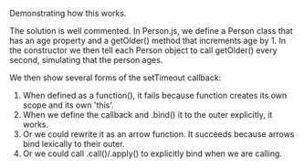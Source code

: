 Demonstrating how this works.

The solution is well commented. In Person.js, we define a Person class
that has an age property and a getOlder() method that increments age by 1.
In the constructor we then tell each Person object to call getOlder() 
every second, simulating that the person ages.

We then show several forms of the setTimeout callback:
1. When defined as a function(), it fails because function creates its own scope and its own 'this'.
2. When we define the callback and .bind() it to the outer explicitly, it works.
3. Or we could rewrite it as an arrow function. It succeeds because arrows bind lexically to their outer.
4. Or we could call .call()/.apply() to explicitly bind when we are calling.
